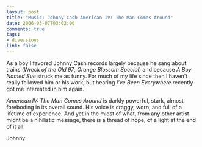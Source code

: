 ```yaml
--- 
layout: post
title: "Music: Johnny Cash American IV: The Man Comes Around"
date: 2006-03-07T03:02:00
comments: true
tags:
- diversions
link: false
---
```

As a boy I favored Johnny Cash records largely because he sang about trains (_Wreck of the Old 97_, _Orange Blossom Special_) and because _A Boy Named Sue_ struck me as funny. For much of my life since then I haven't really followed him or his work, but hearing _I've Been Everywhere_ recently got me interested in him again.

_American IV: The Man Comes Around_ is darkly powerful, stark, almost foreboding in its overall sound. His voice is craggy, worn, and full of a lifetime of experience. And yet in the midst of what, from any other artist might be a nihilistic message, there is a thread of hope, of a light at the end of it all.

<a href="http://phobos.apple.com/WebObjects/MZStore.woa/wa/viewAlbum?s=143441&i=352178&id=352208">
<img height="15" width="61" alt="Johnny Cash - American IV - The Man Comes Around" src="http://ax.phobos.apple.com.edgesuite.net/images/badgeitunes61x15dark.gif">
</a>
